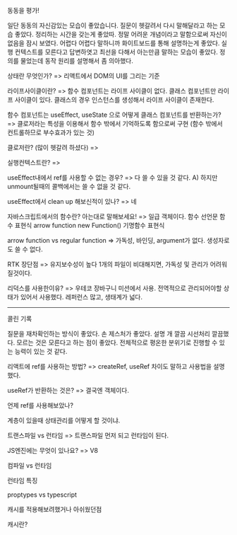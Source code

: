 동동을 평가!

일단 동동의 자신감있는 모습이 좋았습니다.
질문이 헷갈려서 다시 말해달라고 하는 모습 좋았다.
정리하는 시간을 갖는게 좋았따.
정말 어려운 개념이라고 말함으로써 자신이 없음을 잠시 보였다.
어렵다 어렵다 말하니까 
화이트보드를 통해 설명하는게 좋았다.
실행 컨텍스트를 모른다고 답변하엿고 최선을 다해서 아는만큼 말하는 모습이 좋았다.
정의를 물었는데 동작 원리를 설명해서 좀 의아했다.









상태란 무엇인가? 
=> 리액트에서 DOM의 UI를 그리는 기준

라이프사이클이란?
=> 함수 컴포넌트는 라이프 사이클이 없다.
클래스 컴포넌트만 라이프 사이클이 있다.
클래스의 경우 인스턴스를 생성해서 라이프 사이클이 존재한다.

함수 컴포넌트는 useEffect, useState 으로 어떻게 클래스 컴포넌트를 반환하는가?
=> 클로저라는 특성을 이용해서 함수 밖에서 기억하도록 함으로써 구현 (함수 밖에서 컨트롤하므로 부수효과가 있는 것)

클로저란? (많이 헷갈려 하셨다)
=> 

실행컨텍스트란?
=> 

useEffect내에서 ref를 사용할 수 없는 경우?
=> 다 쓸 수 있을 것 같다.
A) 하지만 unmount될때의 콜백에서는 쓸 수 없을 것 같다.

useEffect에서 clean up 해보신적이 있나?
=> 네

자바스크립트에서의 함수란? 아는대로 말해보세요!
=> 일급 객체이다. 
함수 선언문
함수 표현식
arrow function
new Function()
기명함수 표현식

arrow function vs regular function
=> 가독성, 바인딩, argument가 없다. 생성자로도 쓸 수 없다.

RTK 장단점
=> 유지보수성이 높다
1개의 파일이 비대해지면, 가독성 및 관리가 어려워질것이다.

리덕스를 사용한이유?
=> 우테코 장바구니 미션에서 사용.
전역적으로 관리되어야할 상태가 있어서 사용했다.
레퍼런스 많고, 생태계가 넓다.



---



콜린 기록

질문을 재차확인하는 방식이 좋았다.
손 제스처가 좋았다.
설명 개 깔끔
시선처리 깔끔했다.
모르는 것은 모른다고 하는 점이 좋았다.
전체적으로 평온한 분위기로 진행할 수 있는 능력이 있는 것 같다.





리액트에 ref를 사용하는 방법?
=> createRef, useRef 차이도 말하고 사용법을 설명했다.

useRef가 반환하는 것은?
=> 결국엔 객체이다.

언제 ref를 사용해보았나?

계층이 있을때 상태관리를 어떻게 할 것이냐.

트랜스파일 vs 런타임
=> 트랜스파일 먼저 되고 런타임이 된다.

JS엔진에는 무엇이 있나요?
=> V8

컴파일 vs 런타임

런타임 특징

proptypes vs typescript

캐시를 적용해보려했거나 아쉬웠던점

캐시란?



